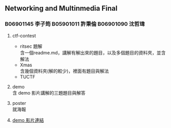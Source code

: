 ## Networking and Multinmedia Final
### B06901145 李子筠 B05901011 許秉倫 B06901090 沈哲瑋

1. ctf-contest
    - ritsec 題解<br>
        含一個readme.md，講解有解出來的題目，以及多個題目的資料夾，並含解法
    - Xmas<br>
        含幾個資料夾(解的較少)，裡面有題目與解法
    - TUCTF

2. demo<br>
    含 demo 影片講解的三題題目與解答

3. poster<br>
    就海報   

4. [demo 影片連結](https://www.youtube.com/watch?v=jL_BcVTjpsg)